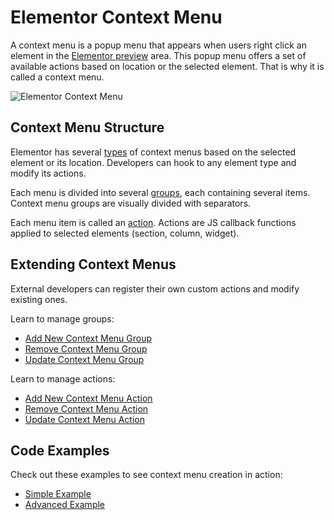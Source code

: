 # Elementor Context Menu

<Badge type="tip" vertical="top" text="Elementor Core" /> <Badge type="warning" vertical="top" text="Basic" />

A context menu is a popup menu that appears when users right click an element in the [Elementor preview](./editor/elementor-preview) area. This popup menu offers a set of available actions based on location or the selected element. That is why it is called a context menu.

![Elementor Context Menu](./assets/img/elementor-context-menu.png)

## Context Menu Structure

Elementor has several [types](./context-menu/context-menu-types) of context menus based on the selected element or its location. Developers can hook to any element type and modify its actions.

Each menu is divided into several [groups](./context-menu/context-menu-groups), each containing several items. Context menu groups are visually divided with separators.

Each menu item is called an [action](./context-menu/context-menu-actions). Actions are JS callback functions applied to selected elements (section, column, widget).

## Extending Context Menus

External developers can register their own custom actions and modify existing ones.

Learn to manage groups:

* [Add New Context Menu Group](./context-menu/add-new-group)
* [Remove Context Menu Group](./context-menu/remove-group)
* [Update Context Menu Group](./context-menu/update-group)

Learn to manage actions:

* [Add New Context Menu Action](./context-menu/add-new-action)
* [Remove Context Menu Action](./context-menu/remove-action)
* [Update Context Menu Action](./context-menu/update-action)

## Code Examples

Check out these examples to see context menu creation in action:

* [Simple Example](./context-menu/simple-example)
* [Advanced Example](./context-menu/advanced-example)

